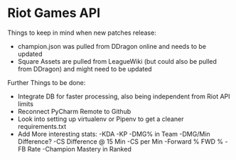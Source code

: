 # Riot Games API

Things to keep in mind when new patches release:

* champion.json was pulled from DDragon online and needs to be updated
* Square Assets are pulled from LeagueWiki (but could also be pulled from DDragon) and might need to be updated


Further Things to be done:

* Integrate DB for faster processing, also being independent from Riot API limits
* Reconnect PyCharm Remote to Github
* Look into setting up virtualenv or Pipenv to get a cleaner requirements.txt
* Add More interesting stats: 
	-KDA
	-KP
	-DMG% in Team
	-DMG/Min Difference?
	-CS Difference @ 15 Min
	-CS per Min
	-Forward % FWD %
	-FB Rate
    -Champion Mastery in Ranked